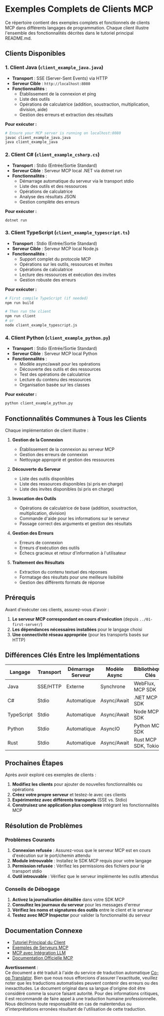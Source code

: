 <!--
CO_OP_TRANSLATOR_METADATA:
{
  "original_hash": "8358c13b5b6877e475674697cdc1a904",
  "translation_date": "2025-08-11T10:16:18+00:00",
  "source_file": "03-GettingStarted/02-client/complete_examples.md",
  "language_code": "fr"
}
-->
# Exemples Complets de Clients MCP

Ce répertoire contient des exemples complets et fonctionnels de clients MCP dans différents langages de programmation. Chaque client illustre l'ensemble des fonctionnalités décrites dans le tutoriel principal README.md.

## Clients Disponibles

### 1. Client Java (`client_example_java.java`)

- **Transport** : SSE (Server-Sent Events) via HTTP
- **Serveur Cible** : `http://localhost:8080`
- **Fonctionnalités** :
  - Établissement de la connexion et ping
  - Liste des outils
  - Opérations de calculatrice (addition, soustraction, multiplication, division, aide)
  - Gestion des erreurs et extraction des résultats

**Pour exécuter :**

```bash
# Ensure your MCP server is running on localhost:8080
javac client_example_java.java
java client_example_java
```

### 2. Client C# (`client_example_csharp.cs`)

- **Transport** : Stdio (Entrée/Sortie Standard)
- **Serveur Cible** : Serveur MCP local .NET via dotnet run
- **Fonctionnalités** :
  - Démarrage automatique du serveur via le transport stdio
  - Liste des outils et des ressources
  - Opérations de calculatrice
  - Analyse des résultats JSON
  - Gestion complète des erreurs

**Pour exécuter :**

```bash
dotnet run
```

### 3. Client TypeScript (`client_example_typescript.ts`)

- **Transport** : Stdio (Entrée/Sortie Standard)
- **Serveur Cible** : Serveur MCP local Node.js
- **Fonctionnalités** :
  - Support complet du protocole MCP
  - Opérations sur les outils, ressources et invites
  - Opérations de calculatrice
  - Lecture des ressources et exécution des invites
  - Gestion robuste des erreurs

**Pour exécuter :**

```bash
# First compile TypeScript (if needed)
npm run build

# Then run the client
npm run client
# or
node client_example_typescript.js
```

### 4. Client Python (`client_example_python.py`)

- **Transport** : Stdio (Entrée/Sortie Standard)  
- **Serveur Cible** : Serveur MCP local Python
- **Fonctionnalités** :
  - Modèle async/await pour les opérations
  - Découverte des outils et des ressources
  - Test des opérations de calculatrice
  - Lecture du contenu des ressources
  - Organisation basée sur les classes

**Pour exécuter :**

```bash
python client_example_python.py
```

## Fonctionnalités Communes à Tous les Clients

Chaque implémentation de client illustre :

1. **Gestion de la Connexion**
   - Établissement de la connexion au serveur MCP
   - Gestion des erreurs de connexion
   - Nettoyage approprié et gestion des ressources

2. **Découverte du Serveur**
   - Liste des outils disponibles
   - Liste des ressources disponibles (si pris en charge)
   - Liste des invites disponibles (si pris en charge)

3. **Invocation des Outils**
   - Opérations de calculatrice de base (addition, soustraction, multiplication, division)
   - Commande d'aide pour les informations sur le serveur
   - Passage correct des arguments et gestion des résultats

4. **Gestion des Erreurs**
   - Erreurs de connexion
   - Erreurs d'exécution des outils
   - Échecs gracieux et retour d'information à l'utilisateur

5. **Traitement des Résultats**
   - Extraction du contenu textuel des réponses
   - Formatage des résultats pour une meilleure lisibilité
   - Gestion des différents formats de réponse

## Prérequis

Avant d'exécuter ces clients, assurez-vous d'avoir :

1. **Le serveur MCP correspondant en cours d'exécution** (depuis `../01-first-server/`)
2. **Les dépendances nécessaires installées** pour le langage choisi
3. **Une connectivité réseau appropriée** (pour les transports basés sur HTTP)

## Différences Clés Entre les Implémentations

| Langage    | Transport | Démarrage Serveur | Modèle Async | Bibliothèques Clés       |
|------------|-----------|-------------------|--------------|--------------------------|
| Java       | SSE/HTTP  | Externe           | Synchrone    | WebFlux, MCP SDK         |
| C#         | Stdio     | Automatique       | Async/Await  | .NET MCP SDK             |
| TypeScript | Stdio     | Automatique       | Async/Await  | Node MCP SDK             |
| Python     | Stdio     | Automatique       | AsyncIO      | Python MCP SDK           |
| Rust       | Stdio     | Automatique       | Async/Await  | Rust MCP SDK, Tokio      |

## Prochaines Étapes

Après avoir exploré ces exemples de clients :

1. **Modifiez les clients** pour ajouter de nouvelles fonctionnalités ou opérations
2. **Créez votre propre serveur** et testez-le avec ces clients
3. **Expérimentez avec différents transports** (SSE vs. Stdio)
4. **Construisez une application plus complexe** intégrant les fonctionnalités MCP

## Résolution de Problèmes

### Problèmes Courants

1. **Connexion refusée** : Assurez-vous que le serveur MCP est en cours d'exécution sur le port/chemin attendu
2. **Module introuvable** : Installez le SDK MCP requis pour votre langage
3. **Permission refusée** : Vérifiez les permissions des fichiers pour le transport stdio
4. **Outil introuvable** : Vérifiez que le serveur implémente les outils attendus

### Conseils de Débogage

1. **Activez la journalisation détaillée** dans votre SDK MCP
2. **Consultez les journaux du serveur** pour les messages d'erreur
3. **Vérifiez les noms et signatures des outils** entre le client et le serveur
4. **Testez avec MCP Inspector** pour valider la fonctionnalité du serveur

## Documentation Connexe

- [Tutoriel Principal du Client](./README.md)
- [Exemples de Serveurs MCP](../../../../03-GettingStarted/01-first-server)
- [MCP avec Intégration LLM](../../../../03-GettingStarted/03-llm-client)
- [Documentation Officielle MCP](https://modelcontextprotocol.io/)

**Avertissement** :  
Ce document a été traduit à l'aide du service de traduction automatique [Co-op Translator](https://github.com/Azure/co-op-translator). Bien que nous nous efforcions d'assurer l'exactitude, veuillez noter que les traductions automatisées peuvent contenir des erreurs ou des inexactitudes. Le document original dans sa langue d'origine doit être considéré comme la source faisant autorité. Pour des informations critiques, il est recommandé de faire appel à une traduction humaine professionnelle. Nous déclinons toute responsabilité en cas de malentendus ou d'interprétations erronées résultant de l'utilisation de cette traduction.